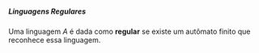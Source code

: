 ##### Linguagens Regulares

Uma linguagem $A$ é dada como **regular** se existe um autômato finito que reconhece essa linguagem.

#####
